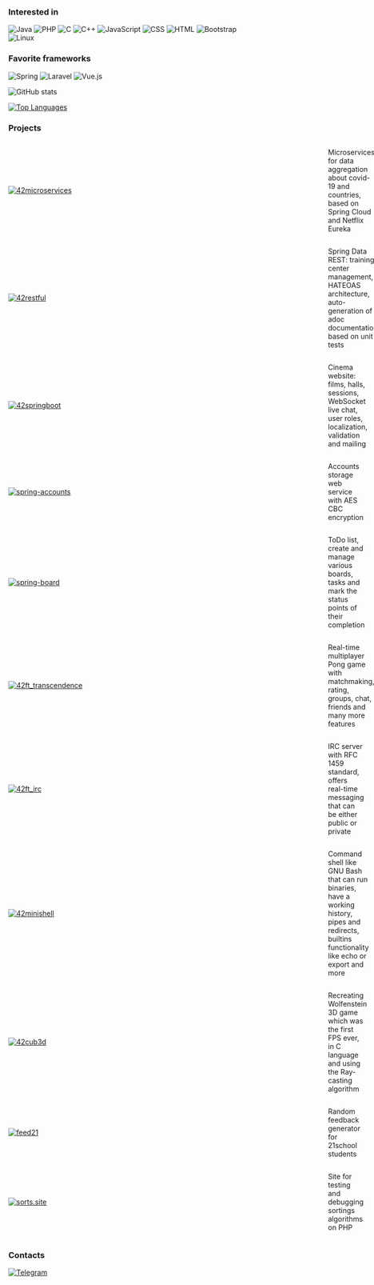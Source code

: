 ### Interested in

![Java](https://img.shields.io/badge/Java-ED8B00?style=for-the-badge&logo=java&logoColor=white)
![PHP](https://img.shields.io/badge/PHP-777BB4?style=for-the-badge&logo=php&logoColor=white)
![C](https://img.shields.io/badge/C-00599C?style=for-the-badge&logo=c&logoColor=white)
![C++](https://img.shields.io/badge/C%2B%2B-00599C?style=for-the-badge&logo=c%2B%2B&logoColor=white)
![JavaScript](https://img.shields.io/badge/JavaScript-F7DF1E?style=for-the-badge&logo=javascript&logoColor=black)
![CSS](https://img.shields.io/badge/CSS-239120?&style=for-the-badge&logo=css3&logoColor=white)
![HTML](https://img.shields.io/badge/HTML-239120?style=for-the-badge&logo=html5&logoColor=white)
![Bootstrap](https://img.shields.io/badge/Bootstrap-563D7C?style=for-the-badge&logo=bootstrap&logoColor=white)
![Linux](https://img.shields.io/badge/Linux-E95420?style=for-the-badge&logo=linux&logoColor=white)

### Favorite frameworks

![Spring](https://img.shields.io/badge/Spring-6DB33F?style=for-the-badge&logo=spring&logoColor=white)
![Laravel](https://img.shields.io/badge/Laravel-FF2D20?style=for-the-badge&logo=laravel&logoColor=white)
![Vue.js](https://img.shields.io/badge/Vue.js-35495E?style=for-the-badge&logo=vue.js&logoColor=4FC08D)

![GitHub stats](https://github-readme-stats.vercel.app/api?username=AdmiralXy&show_icons=true&theme=tokyonight)

[![Top Languages](https://github-readme-stats.vercel.app/api/top-langs/?username=AdmiralXy&layout=compact&theme=tokyonight&hide=CSS,Roff,Objective-C,JavaScript)](https://github.com/anuraghazra/github-readme-stats)

### Projects

<div style="display: flex; align-items: center;">
    <a style="min-width: calc(16vh - 10px)" href="https://github.com/AdmiralXy/42microservices">
        <img src="https://img.shields.io/badge/Microservices-0C1117?style=for-the-badge&logo=IntelliJ%20IDEA&logoColor=4977d9" alt="42microservices">
    </a>
    <p style="padding-left: 10px">Microservices for data aggregation about covid-19 and countries, based on Spring Cloud and Netflix Eureka</p>
</div>

<div style="display: flex; align-items: center;">
    <a style="min-width: calc(16vh - 10px)" href="https://github.com/AdmiralXy/42restful">
        <img src="https://img.shields.io/badge/Restful-0C1117?style=for-the-badge&logo=IntelliJ%20IDEA&logoColor=4977d9" alt="42restful">
    </a>
    <p style="padding-left: 10px">Spring Data REST: training center management, HATEOAS architecture, auto-generation of adoc documentation based on unit tests</p>
</div>

<div style="display: flex; align-items: center;">
    <a style="min-width: calc(16vh - 10px)" href="https://github.com/AdmiralXy/42springboot">
        <img src="https://img.shields.io/badge/SpringBoot-0C1117?style=for-the-badge&logo=IntelliJ%20IDEA&logoColor=4977d9" alt="42springboot">
    </a>
    <p style="padding-left: 10px">Cinema website: films, halls, sessions, WebSocket live chat, user roles, localization, validation and mailing</p>
</div>

<div style="display: flex; align-items: center;">
    <a style="min-width: calc(16vh - 10px)" href="https://github.com/AdmiralXy/spring-accounts">
        <img src="https://img.shields.io/badge/Spring%20Accounts-0C1117?style=for-the-badge&logo=IntelliJ%20IDEA&logoColor=4977d9" alt="spring-accounts">
    </a>
    <p style="padding-left: 10px">Accounts storage web service with AES CBC encryption</p>
</div>

<div style="display: flex; align-items: center;">
    <a style="min-width: calc(16vh - 10px)" href="https://github.com/AdmiralXy/spring-board">
        <img src="https://img.shields.io/badge/Spring%20Board-0C1117?style=for-the-badge&logo=IntelliJ%20IDEA&logoColor=4977d9" alt="spring-board">
    </a>
    <p style="padding-left: 10px">ToDo list, create and manage various boards, tasks and mark the status points of their completion</p>
</div>

<div style="display: flex; align-items: center;">
    <a style="min-width: calc(16vh - 10px)" href="https://github.com/AdmiralXy/42ft_transcendence">
        <img src="https://img.shields.io/badge/Transcendence-0C1117?style=for-the-badge&logo=NestJS&logoColor=007396" alt="42ft_transcendence">
    </a>
    <p style="padding-left: 10px">Real-time multiplayer Pong game with matchmaking, rating, groups, chat, friends and many more features</p>
</div>

<div style="display: flex; align-items: center;">
    <a style="min-width: calc(16vh - 10px)" href="https://github.com/AdmiralXy/42ft_irc">
        <img src="https://img.shields.io/badge/IRC-0C1117?style=for-the-badge&logo=C%2B%2B&logoColor=007396" alt="42ft_irc">
    </a>
    <p style="padding-left: 10px">IRC server with RFC 1459 standard, offers real-time messaging that can be either public or private</p>
</div>

<div style="display: flex; align-items: center;">
    <a style="min-width: calc(16vh - 10px)" href="https://github.com/AdmiralXy/42minishell">
        <img src="https://img.shields.io/badge/Minishell-0C1117?style=for-the-badge&logo=C&logoColor=5e6cbe" alt="42minishell">
    </a>
    <p style="padding-left: 10px">Command shell like GNU Bash that can run binaries, have a working history, pipes and redirects, builtins functionality like echo or export and more</p>
</div>

<div style="display: flex; align-items: center;">
    <a style="min-width: calc(16vh - 10px)" href="https://github.com/AdmiralXy/42cub3d">
        <img src="https://img.shields.io/badge/42cub3d-0C1117?style=for-the-badge&logo=C&logoColor=5e6cbe" alt="42cub3d">
    </a>
    <p style="padding-left: 10px">Recreating Wolfenstein 3D game which was the first FPS ever, in C language and using the Ray-casting algorithm</p>
</div>

<div style="display: flex; align-items: center;">
    <a style="min-width: calc(16vh - 10px)" href="https://github.com/AdmiralXy/feed21">
        <img src="https://img.shields.io/badge/feed21-0C1117?style=for-the-badge&logo=Vue.js&logoColor=4FC08D" alt="feed21">
    </a>
    <p style="padding-left: 10px">Random feedback generator for 21school students</p>
</div>

<div style="display: flex; align-items: center;">
    <a style="min-width: calc(16vh - 10px)" href="https://github.com/AdmiralXy/sorts.site">
        <img src="https://img.shields.io/badge/sorts.site-0C1117?style=for-the-badge&logo=PHP&logoColor=777BB4" alt="sorts.site">
    </a>
    <p style="padding-left: 10px">Site for testing and debugging sortings algorithms on PHP</p>
</div>

### Contacts

[![Telegram](https://img.shields.io/badge/-Telegram-0C1117?style=flat-square&logo=Telegram&logoColor=0077FF)](https://t.me/mdshack)
